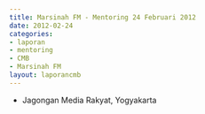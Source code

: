 ```yaml
---
title: Marsinah FM - Mentoring 24 Februari 2012
date: 2012-02-24
categories:
- laporan
- mentoring
- CMB
- Marsinah FM
layout: laporancmb
---
```


* Jagongan Media Rakyat, Yogyakarta
